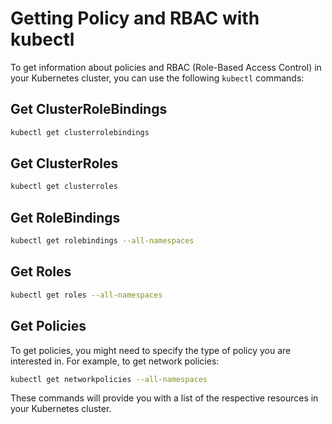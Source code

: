 # Getting Policy and RBAC with kubectl

To get information about policies and RBAC (Role-Based Access Control) in your Kubernetes cluster, you can use the following `kubectl` commands:

## Get ClusterRoleBindings
```sh
kubectl get clusterrolebindings
```

## Get ClusterRoles
```sh
kubectl get clusterroles
```

## Get RoleBindings
```sh
kubectl get rolebindings --all-namespaces
```

## Get Roles
```sh
kubectl get roles --all-namespaces
```

## Get Policies
To get policies, you might need to specify the type of policy you are interested in. For example, to get network policies:
```sh
kubectl get networkpolicies --all-namespaces
```

These commands will provide you with a list of the respective resources in your Kubernetes cluster.

